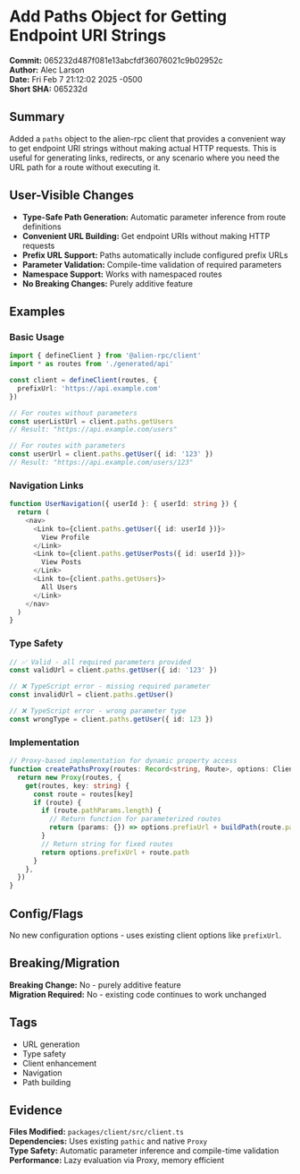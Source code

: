 # Add Paths Object for Getting Endpoint URI Strings

**Commit:** 065232d487f081e13abcfdf36076021c9b02952c  
**Author:** Alec Larson  
**Date:** Fri Feb 7 21:12:02 2025 -0500  
**Short SHA:** 065232d

## Summary

Added a `paths` object to the alien-rpc client that provides a convenient way to get endpoint URI strings without making actual HTTP requests. This is useful for generating links, redirects, or any scenario where you need the URL path for a route without executing it.

## User-Visible Changes

- **Type-Safe Path Generation:** Automatic parameter inference from route definitions
- **Convenient URL Building:** Get endpoint URIs without making HTTP requests
- **Prefix URL Support:** Paths automatically include configured prefix URLs
- **Parameter Validation:** Compile-time validation of required parameters
- **Namespace Support:** Works with namespaced routes
- **No Breaking Changes:** Purely additive feature

## Examples

### Basic Usage
```ts
import { defineClient } from '@alien-rpc/client'
import * as routes from './generated/api'

const client = defineClient(routes, {
  prefixUrl: 'https://api.example.com'
})

// For routes without parameters
const userListUrl = client.paths.getUsers
// Result: "https://api.example.com/users"

// For routes with parameters
const userUrl = client.paths.getUser({ id: '123' })
// Result: "https://api.example.com/users/123"
```

### Navigation Links
```ts
function UserNavigation({ userId }: { userId: string }) {
  return (
    <nav>
      <Link to={client.paths.getUser({ id: userId })}>
        View Profile
      </Link>
      <Link to={client.paths.getUserPosts({ id: userId })}>
        View Posts
      </Link>
      <Link to={client.paths.getUsers}>
        All Users
      </Link>
    </nav>
  )
}
```

### Type Safety
```ts
// ✅ Valid - all required parameters provided
const validUrl = client.paths.getUser({ id: '123' })

// ❌ TypeScript error - missing required parameter
const invalidUrl = client.paths.getUser()

// ❌ TypeScript error - wrong parameter type
const wrongType = client.paths.getUser({ id: 123 })
```

### Implementation
```ts
// Proxy-based implementation for dynamic property access
function createPathsProxy(routes: Record<string, Route>, options: ClientOptions) {
  return new Proxy(routes, {
    get(routes, key: string) {
      const route = routes[key]
      if (route) {
        if (route.pathParams.length) {
          // Return function for parameterized routes
          return (params: {}) => options.prefixUrl + buildPath(route.path, params)
        }
        // Return string for fixed routes
        return options.prefixUrl + route.path
      }
    },
  })
}
```

## Config/Flags

No new configuration options - uses existing client options like `prefixUrl`.

## Breaking/Migration

**Breaking Change:** No - purely additive feature  
**Migration Required:** No - existing code continues to work unchanged

## Tags

- URL generation
- Type safety
- Client enhancement
- Navigation
- Path building

## Evidence

**Files Modified:** `packages/client/src/client.ts`  
**Dependencies:** Uses existing `pathic` and native `Proxy`  
**Type Safety:** Automatic parameter inference and compile-time validation  
**Performance:** Lazy evaluation via Proxy, memory efficient